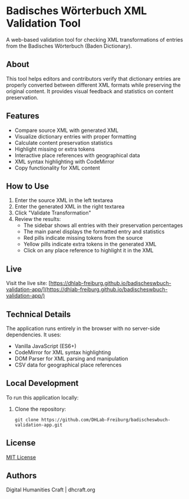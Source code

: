 # Badisches Wörterbuch XML Validation Tool

A web-based validation tool for checking XML transformations of entries from the Badisches Wörterbuch (Baden Dictionary).

## About

This tool helps editors and contributors verify that dictionary entries are properly converted between different XML formats while preserving the original content. It provides visual feedback and statistics on content preservation.

## Features

- Compare source XML with generated XML
- Visualize dictionary entries with proper formatting
- Calculate content preservation statistics
- Highlight missing or extra tokens
- Interactive place references with geographical data
- XML syntax highlighting with CodeMirror
- Copy functionality for XML content

## How to Use

1. Enter the source XML in the left textarea
2. Enter the generated XML in the right textarea
3. Click "Validate Transformation"
4. Review the results:
   - The sidebar shows all entries with their preservation percentages
   - The main panel displays the formatted entry and statistics
   - Red pills indicate missing tokens from the source
   - Yellow pills indicate extra tokens in the generated XML
   - Click on any place reference to highlight it in the XML

## Live

Visit the live site: [https://dhlab-freiburg.github.io/badischeswbuch-validation-app/](https://dhlab-freiburg.github.io/badischeswbuch-validation-app/)

## Technical Details

The application runs entirely in the browser with no server-side dependencies. It uses:

- Vanilla JavaScript (ES6+)
- CodeMirror for XML syntax highlighting
- DOM Parser for XML parsing and manipulation
- CSV data for geographical place references

## Local Development

To run this application locally:

1. Clone the repository:
   ```
   git clone https://github.com/DHLab-Freiburg/badischeswbuch-validation-app.git
   ```

## License

[MIT License](LICENSE)

## Authors

Digital Humanities Craft | dhcraft.org
